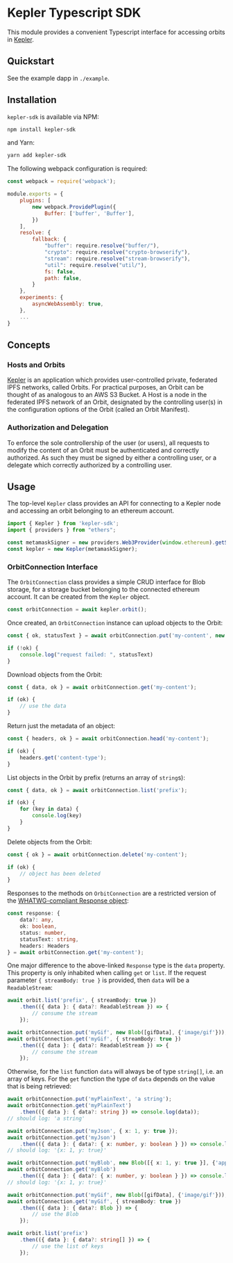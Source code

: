 # Kepler Typescript SDK

This module provides a convenient Typescript interface for accessing orbits in [Kepler](https://github.com/spruceid/kepler). 

## Quickstart
See the example dapp in `./example`.

## Installation

`kepler-sdk` is available via NPM:

``` sh
npm install kepler-sdk
```

and Yarn:

``` sh
yarn add kepler-sdk
```

The following webpack configuration is required:

```js
const webpack = require('webpack');

module.exports = {
    plugins: [ 
        new webpack.ProvidePlugin({
            Buffer: ['buffer', 'Buffer'],
        })
    ],
    resolve: {
        fallback: {
            "buffer": require.resolve("buffer/"),
            "crypto": require.resolve("crypto-browserify"),
            "stream": require.resolve("stream-browserify"),
            "util": require.resolve("util/"),
            fs: false,
            path: false,
        }
    },
    experiments: {
        asyncWebAssembly: true,
    },
    ...
}
```

## Concepts

### Hosts and Orbits

[Kepler](https://github.com/spruceid/kepler) is an application which provides user-controlled private, federated IPFS networks, called Orbits. For practical purposes, an Orbit can be thought of as analogous to an AWS S3 Bucket. A Host is a node in the federated IPFS network of an Orbit, designated by the controlling user(s) in the configuration options of the Orbit (called an Orbit Manifest).

### Authorization and Delegation

To enforce the sole controllership of the user (or users), all requests to modify the content of an Orbit must be authenticated and correctly authorized. As such they must be signed by either a controlling user, or a delegate which correctly authorized by a controlling user.

## Usage

The top-level `Kepler` class provides an API for connecting to a Kepler node and accessing an orbit belonging to an ethereum account.


``` typescript
import { Kepler } from 'kepler-sdk';
import { providers } from "ethers";

const metamaskSigner = new providers.Web3Provider(window.ethereum).getSigner();
const kepler = new Kepler(metamaskSigner);
```

### OrbitConnection Interface

The `OrbitConnection` class provides a simple CRUD interface for Blob storage, for a storage bucket
belonging to the connected ethereum account. It can be created from the `Kepler` object.

``` typescript
const orbitConnection = await kepler.orbit();
```

Once created, an `OrbitConnection` instance can upload objects to the Orbit:

``` typescript
const { ok, statusText } = await orbitConnection.put('my-content', new Blob( ... ));

if (!ok) {
    console.log("request failed: ", statusText)
}
```

Download objects from the Orbit:

``` typescript
const { data, ok } = await orbitConnection.get('my-content');

if (ok) {
    // use the data
}
```

Return just the metadata of an object:

``` typescript
const { headers, ok } = await orbitConnection.head('my-content');

if (ok) {
    headers.get('content-type');
}
```

List objects in the Orbit by prefix (returns an array of `string`s):

``` typescript
const { data, ok } = await orbitConnection.list('prefix');

if (ok) {
    for (key in data) {
        console.log(key)
    }
}
```

Delete objects from the Orbit:

``` typescript
const { ok } = await orbitConnection.delete('my-content');

if (ok) {
    // object has been deleted
}
```
Responses to the methods on `OrbitConnection` are a restricted version of the
[WHATWG-compliant Response object](https://developer.mozilla.org/en-US/docs/Web/API/Response):

```typescript
const response: { 
    data?: any,
    ok: boolean,
    status: number,
    statusText: string,
    headers: Headers
} = await orbitConnection.get('my-content');
```

One major difference to the above-linked `Response` type is the `data` property. This property is only inhabited
when calling `get` or `list`. If the request parameter `{ streamBody: true }` is provided, then `data` will be a
`ReadableStream`:

```typescript
await orbit.list('prefix', { streamBody: true })
    .then(({ data }: { data?: ReadableStream }) => {
        // consume the stream
    });

await orbitConnection.put('myGif', new Blob([gifData], {'image/gif'}));
await orbitConnection.get('myGif', { streamBody: true })
    .then(({ data }: { data?: ReadableStream }) => {
        // consume the stream
    });
```

Otherwise, for the `list` function `data` will always be of type `string[]`, i.e. an array of keys.
For the `get` function the type of `data` depends on the value that is being retrieved:

```typescript
await orbitConnection.put('myPlainText', 'a string');
await orbitConnection.get('myPlainText')
    .then(({ data }: { data?: string }) => console.log(data));
// should log: 'a string'

await orbitConnection.put('myJson', { x: 1, y: true });
await orbitConnection.get('myJson')
    .then(({ data }: { data?: { x: number, y: boolean } }) => console.log(data));
// should log: '{x: 1, y: true}'

await orbitConnection.put('myBlob', new Blob([{ x: 1, y: true }], {'application/json'}));
await orbitConnection.get('myBlob')
    .then(({ data }: { data?: { x: number, y: boolean } }) => console.log(data));
// should log: '{x: 1, y: true}'

await orbitConnection.put('myGif', new Blob([gifData], {'image/gif'}));
await orbitConnection.get('myGif', { streamBody: true })
    .then(({ data }: { data?: Blob }) => {
        // use the Blob
    });

await orbit.list('prefix')
    .then(({ data }: { data?: string[] }) => {
        // use the list of keys
    });
```